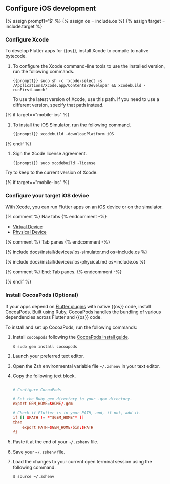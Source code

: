 ## Configure iOS development

{% assign prompt1='$' %}
{% assign os = include.os %}
{% assign target = include.target %}

### Configure Xcode

To develop Flutter apps for {{os}}, install Xcode to compile to native bytecode.

1. To configure the Xcode command-line tools to use the installed version,
   run the following commands.

    ```terminal
    {{prompt1}} sudo sh -c 'xcode-select -s /Applications/Xcode.app/Contents/Developer && xcodebuild -runFirstLaunch'
    ```

   To use the latest version of Xcode, use this path.
   If you need to use a different version, specify that path instead.

{% if target=="mobile-ios" %}

1. To install the iOS Simulator, run the following command.

    ```terminal
    {{prompt1}} xcodebuild -downloadPlatform iOS
    ```

{% endif %}

1. Sign the Xcode license agreement.

    ```terminal
    {{prompt1}} sudo xcodebuild -license
    ```

Try to keep to the current version of Xcode.

{% if target=="mobile-ios" %}

### Configure your target iOS device

With Xcode, you can run Flutter apps on an iOS device or on the simulator.

{% comment %} Nav tabs {% endcomment -%}
<ul class="nav nav-tabs" id="ios-devices-vp" role="tablist">
    <li class="nav-item">
        <a class="nav-link active" id="virtual-tab" href="#virtual" role="tab" aria-controls="virtual" aria-selected="true">Virtual Device</a>
    </li>
    <li class="nav-item">
        <a class="nav-link" id="physical-tab" href="#physical" role="tab" aria-controls="physical" aria-selected="false">Physical Device</a>
    </li>
</ul>

{% comment %} Tab panes {% endcomment -%}
<div class="tab-content">

<div class="tab-pane active" id="virtual" role="tabpanel" aria-labelledby="virtual-tab" markdown="1">

{% include docs/install/devices/ios-simulator.md os=include.os %}

</div>

<div class="tab-pane" id="physical" role="tabpanel" aria-labelledby="physical-tab" markdown="1">

{% include docs/install/devices/ios-physical.md os=include.os %}

</div>
</div>
{% comment %} End: Tab panes. {% endcomment -%}

{% endif %}

### Install CocoaPods (Optional)

If your apps depend on [Flutter plugins][] with native {{os}} code,
install CocoaPods. Built using Ruby,
CocoaPods handles the bundling of various dependencies across Flutter
and {{os}} code.

To install and set up CocoaPods, run the following commands:

1. Install `cocoapods` following the
   [CocoaPods install guide][cocoapods].

   ```terminal
   $ sudo gem install cocoapods
   ```
1. Launch your preferred text editor.

1. Open the Zsh environmental variable file `~/.zshenv` in your text editor.

1. Copy the following text block.

   ```conf

   # Configure CocoaPods

   # Set the Ruby gem directory to your .gem directory.
   export GEM_HOME=$HOME/.gem

   # Check if Flutter is in your PATH, and, if not, add it. 
   if [[ $PATH != *"$GEM_HOME"* ]]
   then
       export PATH=$GEM_HOME/bin:$PATH
   fi
   ```
1. Paste it at the end of your `~/.zshenv` file.

1. Save your `~/.zshenv` file.

1. Load the changes to your current open terminal session
   using the following command.

    ```terminal
    $ source ~/.zshenv
    ```

[Flutter plugins]: {{site.url}}/packages-and-plugins/developing-packages#types
[cocoapods]: https://guides.cocoapods.org/using/getting-started.html#installation
